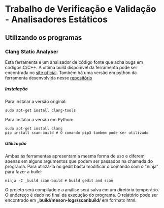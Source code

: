 # Trabalho de Verificação e Validação - Analisadores Estáticos

## Utilizando os programas

### Clang Static Analyser

Esta ferramenta é um analisador de código fonte que acha bugs em códigos C/C++. A última build disponível da ferramenta pode ser encontrada no [site oficial](https://clang-analyzer.llvm.org/). Também há uma versão em python da ferramenta desenvolvida nesse [repositório](https://github.com/rizsotto/scan-build)

##### Instalação
Para instalar a versão original:
```
sudo apt-get install clang-tools
```
Para instalar a versão em Python:

```
sudo apt-get install clang
pip install scan-build # O comando pip3 tambem pode ser utilizado
```

##### Utilização
Ambas as ferramentas apresentam a mesma forma de uso e diferem apenas em alguns argumentos que podem ser passados na chamada do programa. Para utilizá-la no gedit basta modificar o comando com o "ninja" para fazer a build:
```
ninja -C _build scan-build # build gedit and scan
```

O projeto será compilado e a análise será salva em um diretório temporário. O endereço é dado no final da execução do programa. O relatório pode ser encontrado em **_build/meson-logs/scanbuild/** em formato html.
